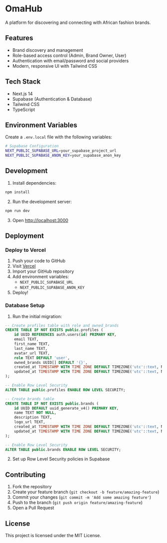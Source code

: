 # OmaHub

A platform for discovering and connecting with African fashion brands.

## Features

- Brand discovery and management
- Role-based access control (Admin, Brand Owner, User)
- Authentication with email/password and social providers
- Modern, responsive UI with Tailwind CSS

## Tech Stack

- Next.js 14
- Supabase (Authentication & Database)
- Tailwind CSS
- TypeScript

## Environment Variables

Create a `.env.local` file with the following variables:

```bash
# Supabase Configuration
NEXT_PUBLIC_SUPABASE_URL=your_supabase_project_url
NEXT_PUBLIC_SUPABASE_ANON_KEY=your_supabase_anon_key
```

## Development

1. Install dependencies:

```bash
npm install
```

2. Run the development server:

```bash
npm run dev
```

3. Open [http://localhost:3000](http://localhost:3000)

## Deployment

### Deploy to Vercel

1. Push your code to GitHub
2. Visit [Vercel](https://vercel.com)
3. Import your GitHub repository
4. Add environment variables:
   - `NEXT_PUBLIC_SUPABASE_URL`
   - `NEXT_PUBLIC_SUPABASE_ANON_KEY`
5. Deploy!

### Database Setup

1. Run the initial migration:

```sql
-- Create profiles table with role and owned_brands
CREATE TABLE IF NOT EXISTS public.profiles (
    id UUID REFERENCES auth.users(id) PRIMARY KEY,
    email TEXT,
    first_name TEXT,
    last_name TEXT,
    avatar_url TEXT,
    role TEXT DEFAULT 'user',
    owned_brands UUID[] DEFAULT '{}',
    created_at TIMESTAMP WITH TIME ZONE DEFAULT TIMEZONE('utc'::text, NOW()),
    updated_at TIMESTAMP WITH TIME ZONE DEFAULT TIMEZONE('utc'::text, NOW())
);

-- Enable Row Level Security
ALTER TABLE public.profiles ENABLE ROW LEVEL SECURITY;

-- Create brands table
CREATE TABLE IF NOT EXISTS public.brands (
    id UUID DEFAULT uuid_generate_v4() PRIMARY KEY,
    name TEXT NOT NULL,
    description TEXT,
    logo_url TEXT,
    created_at TIMESTAMP WITH TIME ZONE DEFAULT TIMEZONE('utc'::text, NOW()),
    updated_at TIMESTAMP WITH TIME ZONE DEFAULT TIMEZONE('utc'::text, NOW())
);

-- Enable Row Level Security
ALTER TABLE public.brands ENABLE ROW LEVEL SECURITY;
```

2. Set up Row Level Security policies in Supabase

## Contributing

1. Fork the repository
2. Create your feature branch (`git checkout -b feature/amazing-feature`)
3. Commit your changes (`git commit -m 'Add some amazing feature'`)
4. Push to the branch (`git push origin feature/amazing-feature`)
5. Open a Pull Request

## License

This project is licensed under the MIT License.
